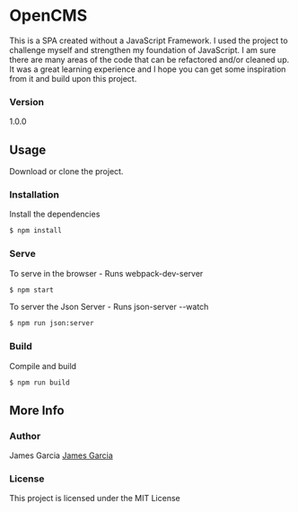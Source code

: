 # OpenCMS

This is a SPA created without a JavaScript Framework. I used the project to challenge myself and strengthen my foundation of JavaScript. I am sure there are many areas of the code that can be refactored and/or cleaned up. It was a great learning experience and I hope you can get some inspiration from it and build upon this project.

### Version
1.0.0

## Usage
Download or clone the project.

### Installation

Install the dependencies

```sh
$ npm install
```

### Serve
To serve in the browser  - Runs webpack-dev-server

```sh
$ npm start
```

To server the Json Server - Runs json-server --watch

```sh
$ npm run json:server
```

### Build
Compile and build

```sh
$ npm run build
```

## More Info

### Author

James Garcia
[James Garcia](http://www.garciajames.com)

### License

This project is licensed under the MIT License

